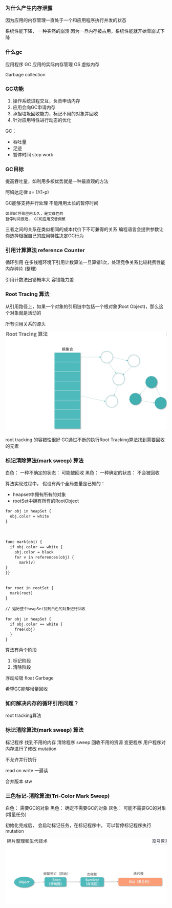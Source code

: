 ### 为什么产生内存泄露

因为应用的内存管理一直处于一个和应用程序执行并发的状态

系统性能下降， 一种突然的崩溃
因为一旦内存被占用，系统性能就开始雪崩式下降


### 什么gc

应用程序
GC 应用的实际内存管理
OS 虚拟内存

Garbage collection 


### GC功能
1. 操作系统进程交互，负责申请内存
2. 应用会向GC申请内存
3. 承担垃圾回收能力，标记不用的对象并回收
4. 针对应用特性进行动态的优化


GC：
* 吞吐量
* 足迹
* 暂停时间 stop work


### GC目标
提高吞吐量，如利用多核优势就是一种最直观的方法


阿姆达定律
s= 1/(1-p)

GC能够支持并行处理
不能用用太长的暂停时间
    
    如果GC导致应用太久，是灾难性的
    暂停时间很短， GC和应用交替频繁


三者之间的关系在类似相同的成本代价下不可兼得的关系
编程语言会提供参数让你选择根据自己的应用特性决定GC行为




### 引用计算算法 reference Counter

循环引用
在多线程环境下引用计数算法一旦算错1次，处理竞争关系比较耗费性能
内存碎片 (整理)


引用计数法出错概率大
容错能力差


### Root Tracing 算法

从引用路径上，如果一个对象的引用链中包括一个根对象(Root Object)，那么这个对象就是活动的

所有引用关系的源头

![vc1nuq](https://raw.githubusercontent.com/jacksonyoudi/images/main/uPic/vc1nuq.png)


root tracking 的容错性很好
GC通过不断的执行Root Tracking算法找到需要回收的元素



### 标记清除算法(mark sweep) 算法
白色： 一种不确定的状态： 可能被回收
黑色： 一种确定的状态： 不会被回收


算法实现过程中， 假设有两个全局变量是已知的：

* heapset中拥有所有的对象
* rootSet中拥有所有的RootObject

```shell
for obj in heapSet {
  obj.color = white
}



func mark(obj) {
  if obj.color == white {
    obj.color = black
    for v in references(obj) {
      mark(v)
}
}}


for root in rootSet {
  mark(root)
}

// 遍历整个heapSet找到白色的对象进行回收

for obj in heapSet {
  if obj.color == white {
    free(obj)
  }
}
```



算法有两个阶段
1. 标记阶段
2. 清除阶段

浮动垃圾 float Garbage

希望GC能够增量回收



### 如何解决内存的循环引用问题？
root tracking算法
    



### 标记清除算法(mark sweep) 算法
标记程序  找到不用的内存
清除程序 sweep  回收不用的资源
变更程序    用户程序对内存进行了修改 mutation 


不允许并行执行

read  on write 一遍读

合并版本
stw



### 三色标记-清除算法(Tri-Color Mark Sweep)
白色： 需要GC的对象
黑色： 确定不需要GC的对象
灰色： 可能不需要GC的对象(增量任务)




初始化完成后， 会启动标记任务，在标记程序中， 可以暂停标记程序执行mutation





![wqDRci](https://raw.githubusercontent.com/jacksonyoudi/images/main/uPic/wqDRci.png)

